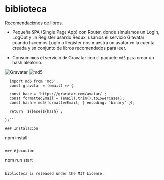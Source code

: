 # biblioteca
Recomendaciones de libros.

- Pequeña SPA (Single Page App) con Router, donde simulamos un LogIn, LogOut y un Register usando Redux, usamos el servicio Gravatar cuando hacemos LogIn o Register nos muestra un avatar en la cuenta creada y un conjunto de libros recomendados para leer.

- Consumimos el servicio de Gravatar con el paquete `md5` para crear un hash aleatorio.

![Gravatar](https://es.gravatar.com/site/implement/)
![md5](https://www.npmjs.com/package/md5)

```
  import md5 from 'md5';
  const gravatar = (email) => {

  const base = 'https://gravatar.com/avatar/';
  const formattedEmail = (email).trim().toLowerCase();
  const hash = md5(formattedEmail, { encoding: 'binary' });

  return `${base}${hash}`;

};```

### Instalación
```
npm install
```

### Ejecución
```
npm run start
```

biblioteca is released under the MIT License.